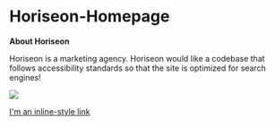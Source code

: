 # Horiseon-Homepage

**About Horiseon**
 
 Horiseon is a marketing agency. Horiseon would like a codebase that follows accessibility standards so that the site is optimized for search engines!

![](https://user-images.githubusercontent.com/74122817/109496251-86585480-7ae4-11eb-8b89-e68a457b85dd.png)

[I'm an inline-style link](https://anniec9205.github.io/Horiseon-Homepage/)
